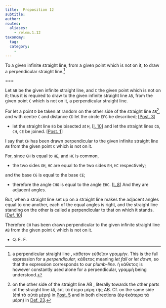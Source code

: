 ```yaml
---
title:  Proposition 12
subtitle:
author:
routes:
  aliases:
    - /elem.1.12
taxonomy:
  tag:
  category:
    -
---
```


To a given infinite straight line, from a given point which is not on it, to draw a perpendicular straight line.[^1]

===

Let `AB` be the given infinite straight line, and `C` the given point which is not on it; <pb n="271"/><lb n="5"/>thus it is required to draw to the given infinite straight line `AB`, from the given point `C` which is not on it, a perpendicular straight line.

For let a point `D` be taken <lb n="10"/>at random on the other side of the straight line `AB`[^2], and with centre `C` and distance `CD` let the circle `EFG` be described; [<a href="/elem.1.post.3">Post. 3</a>]

- let the straight line `EG`
<lb n="15"/>be bisected at `H`, [<a href="/elem.1.10">I. 10</a>] and let the straight lines `CG`, `CH`, `CE` be joined. [<a href="/elem.1.post.1">Post. 1</a>]

I say that `CH` has been drawn perpendicular to the given infinite straight line `AB` from the given point `C` which is not on it. <lb n="20"/>

For, since `GH` is equal to `HE`, and `HC` is common, 

- the two sides `GH`, `HC` are equal to the two sides `EH`, `HC` respectively;

and the base `CG` is equal to the base `CE`; <lb n="25"/>

- therefore the angle `CHG` is equal to the angle `EHC`. [<a href="/elem.1.8">I. 8</a>] And they are adjacent angles.

But, when a straight line set up on a straight line makes the adjacent angles equal to one another, each of the equal angles is right, and the straight line standing on the other is <lb n="30"/>called a perpendicular to that on which it stands. [<a href="/elem.1.def.10">Def. 10</a>]

Therefore `CH` has been drawn perpendicular to the given infinite straight line `AB` from the given point `C` which is not on it.

- Q. E. F.

[^1]: a perpendicular straight line
    , <foreign lang="greek">κάθετον εὐθεῖαν γραμμἡν</foreign>. This is the full expression for a <em>perpendicular</em>, <foreign lang="greek">κάθετος</foreign> meaning <em>let fall</em> or <em>let down</em>, so that the expression corresponds to our <em>plumb-line</em>. <foreign lang="greek">ἡ κάθετος</foreign> is however constantly used alone for a perpendicular, <foreign lang="greek">γραμμἡ</foreign> being understood.

[^2]: on the other side of the straight line AB
    , literally <quote>towards the other parts of the straight line `AB`,</quote> <foreign lang="greek">ἐπὶ τὰ ἕτερα μέρη τῆς</foreign> AB. Cf. <quote>on the same side</quote> (<foreign lang="greek">ἐπὶ τὰ αὐτὰ μέρη</foreign>) in <a href="/elem.1.post.5">Post. 5</a> and <quote>in both directions</quote> (<foreign lang="greek">ἐφ̓ ἑκάτερα τὰ μἑρη</foreign>) in <a href="/elem.1.def.23">Def. 23</a>.

